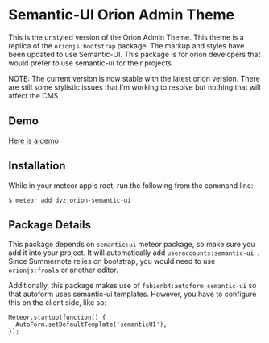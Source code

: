 # Semantic-UI Orion Admin Theme

This is the unstyled version of the Orion Admin Theme. This theme is a replica of the ```orionjs:bootstrap``` package. The markup and styles have been updated to use Semantic-UI. This package is for orion developers that would prefer to use semantic-ui for their projects.

NOTE: The current version is now stable with the latest orion version. There are still some stylistic issues that I'm working to resolve but nothing that will affect the CMS.

## Demo

[Here is a demo](http://orion-semantic-ui.meteor.com/)

## Installation

While in your meteor app's root, run the following from the command line:

```
$ meteor add dvz:orion-semantic-ui
```

## Package Details

This package depends on ```semantic:ui``` meteor package, so make sure you add it into your project. It will automatically add ```useraccounts:semantic-ui ```. Since Summernote relies on bootstrap, you would need to use ```orionjs:froala``` or another editor.

Additionally, this package makes use of ```fabienb4:autoform-semantic-ui``` so that autoform uses semantic-ui templates. However, you have to configure this on the client side, like so:

```
Meteor.startup(function() {
  AutoForm.setDefaultTemplate('semanticUI');
});
```
